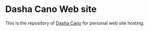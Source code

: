 # Dasha Cano Web site

This is the repository of [Dasha Cano](github.com/dashacano) for personal web site hosting.
